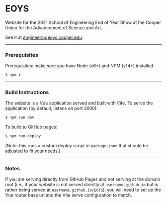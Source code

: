 # EOYS
Website for the 2021 School of Engineering End of Year Show at the Cooper Union for the Advancement of Science and Art.

See it at [engineeringeoys.cooper.edu][site].

---

### Prerequisites
Prerequisites: make sure you have Node (v6+) and NPM (v14+) installed.
```bash
$ npm i
```

---
### Build Instructions

The website is a Vue application served and built with Vite. To serve the application (by default, listens on port 3000):

```bash
$ npm run dev
```

To build to GitHub pages:
```bash
$ npm run deploy
```
(Note: this runs a custom deploy script in `package.json` that should be adjusted to fit your needs.)

---

### Notes
If you are serving directly from GitHub Pages and not serving at the domain root (i.e., if your website is not served directly at `username.github.io` but is rather being served at `username.github.io/EOYS`), you will need to set up the Vue router base url and the Vite serve configuration to match.

[site]: https://engineeringeoys.cooper.edu